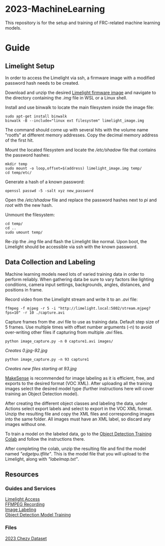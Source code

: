 # 2023-MachineLearning

This repository is for the setup and training of FRC-related machine learning models.

# Guide

## Limelight Setup

In order to access the Limelight via ssh, a firmware image with a modified password hash needs to be created.

Download and unzip the desired [Limelight firmware image](https://limelightvision.io/pages/downloads) and navigate to the directory containing the *.img* file in WSL or a Linux shell.

Install and use binwalk to locate the main filesystem inside the image file:
```
sudo apt-get install binwalk
binwalk -B --include="linux ext filesystem" limelight_image.img
```

The command should come up with several hits with the volume name "rootfs" at different memory addresses. Copy the decimal memory address of the first hit.

Mount the located filesystem and locate the */etc/shadow* file that contains the password hashes:
```
mkdir temp
sudo mount -o loop,offset=$(address) limelight_image.img temp/
cd temp/etc/
```

Generate a hash of a known password:
```
openssl passwd -5 -salt xyz new_password
```

Open the */etc/shadow* file and replace the password hashes next to *pi* and *root* with the new hash.

Unmount the filesystem:
```
cd temp/
cd ..
sudo umount temp/
```

Re-zip the *.img* file and flash the Limelight like normal. Upon boot, the Limelight should be accessible via ssh with the known password.

## Data Collection and Labeling

Machine learning models need lots of varied training data in order to perform reliably. When gathering data be sure to vary factors like lighting conditions, camera input settings, backgrounds, angles, distances, and positions in frame.

Record video from the Limelight stream and write it to an *.avi* file:
```
ffmpeg -f mjpeg -r 5 -i "http://limelight.local:5802/stream.mjpeg?fps=10" -r 10 ./capture.avi
```

Capture frames from the *.avi* file to use as training data. Default step size of 5 frames. Use multiple times with offset number arguments (-n) to avoid over-writing other files if capturing from multiple *.avi* files.
```
python image_capture.py -n 0 capture1.avi images/
```
*Creates 0.jpg-92.jpg*
```
python image_capture.py -n 93 capture1
```
*Creates new files starting at 93.jpg*

[MakeSense](https://www.makesense.ai/) is recommended for image labeling as it is efficient, free, and exports to the desired format (VOC XML). After uploading all the training images select the desired model type (further instructions here will cover training an Object Detection model).

After creating the different object classes and labeling the data, under Actions select export labels and select to export in the VOC XML format. Unzip the resulting file and copy the XML files and corresponding images into the same folder. All images must have an XML label, so discard any images without one.

To train a model on the labeled data, go to the [Object Detection Training Colab](https://colab.research.google.com/github/EdjeElectronics/TensorFlow-Lite-Object-Detection-on-Android-and-Raspberry-Pi/blob/master/Train_TFLite2_Object_Detction_Model.ipynb#scrollTo=dYVVlv5QUUZF) and follow the instructions there.

After completing the colab, unzip the resulting file and find the model named *"edgetpu.tflite"*. This is the model file that you will upload to the Limelight, along with *"labelmap.txt"*.

## Resources

### Guides and Services

[Limelight Access](https://www.chiefdelphi.com/t/roslight-ros-on-the-limelight-2/366263)  
[FFMPEG Recording](https://mjpg-streamer.inlab.net/manual/useful-commands/record-mjpg-stream-with-ffmpeg/)  
[Image Labeling](https://www.makesense.ai/)  
[Object Detection Model Training](https://colab.research.google.com/github/EdjeElectronics/TensorFlow-Lite-Object-Detection-on-Android-and-Raspberry-Pi/blob/master/Train_TFLite2_Object_Detction_Model.ipynb#scrollTo=dYVVlv5QUUZF)  

### Files

[2023 Chezy Dataset](https://drive.google.com/drive/folders/1L-OjiJ-La8W9uXUiCTWJ8Xt6VuDw_tsE?usp=sharing)
